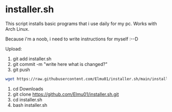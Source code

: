 # installer.sh
This script installs basic programs that i use daily for my pc. Works with Arch Linux.


Because i'm a noob, i need to write instructions for myself :--D

Upload:  
1. git add installer.sh
2. git commit -m "write here what is changed?"
3. git push


```sh
wget https://raw.githubusercontent.com/Elmu01/installer.sh/main/installer.sh -O /tmp/installer.sh && bash /tmp/installer.sh && rm /tmp/installer.sh
```
1. cd Downloads
2. git clone https://github.com/Elmu01/installer.sh.git
3. cd installer.sh
3. bash installer.sh
